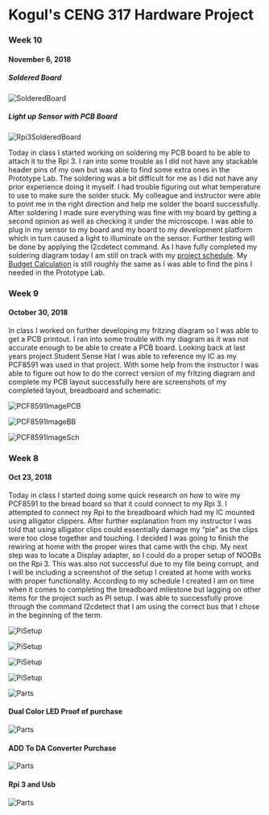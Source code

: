 # Kogul's CENG 317 Hardware Project

### Week 10

#### November 6, 2018

##### Soldered Board
![SolderedBoard](https://raw.githubusercontent.com/KogulB/KogulBCENG317Project/master/PCF8591PCBLayout/PCBBoardSoldered.jpg)

##### Light up Sensor with PCB Board

![Rpi3SolderedBoard](https://raw.githubusercontent.com/KogulB/KogulBCENG317Project/master/PCF8591PCBLayout/Illumination.png)

Today in class I started working on soldering my PCB board to be able to attach it to the Rpi 3.
I ran into some trouble as I did not have any stackable header pins of my own but was able to find some extra ones in the Prototype Lab.
The soldering was a bit difficult for me as I did not have any prior experience doing it myself.
I had trouble figuring out what temperature to use to make sure the solder stuck.
My colleague and instructor were able to point me in the right direction and help me solder the board successfully.
After soldering I made sure everything was fine with my board by getting a second opinion as well as checking it under the microscope.
I was able to plug in my sensor to my board and my board to my development platform which in turn caused a light to illuminate on the sensor.
Further testing will be done by applying the I2cdetect command. As I have fully completed my soldering diagram today I am still on track with my [project schedule](https://github.com/KogulB/KogulBCENG317Project/blob/master/documentation/Schedule.mpp).
My [Budget Calculation](https://github.com/KogulB/KogulBCENG317Project/blob/master/documentation/Budget.xlsx) 
is still roughly the same as I was able to find the pins I needed in the Prototype Lab.



### Week 9

#### October 30, 2018

In class I worked on further developing my fritzing diagram so I was able to get a PCB printout.
I ran into some trouble with my diagram as it was not accurate enough to be able to create
a PCB board. Looking back at last years project Student Sense Hat I was able to reference my IC
as my PCF8591 was used in that project. With some help from the instructor I was able to figure out how to do the correct version of my fritzing diagram and complete my PCB layout successfully here are screenshots of my completed layout, breadboard and schematic:

![PCF8591ImagePCB](https://raw.githubusercontent.com/KogulB/KogulBCENG317Project/master/PCF8591PCBLayout/PCF8591PCB.PNG)

![PCF8591ImageBB](https://raw.githubusercontent.com/KogulB/KogulBCENG317Project/master/PCF8591PCBLayout/BreadBoardLayout.PNG)

![PCF8591ImageSch](https://raw.githubusercontent.com/KogulB/KogulBCENG317Project/master/PCF8591PCBLayout/PCF8591Schematic.PNG)



### Week 8
#### Oct 23, 2018

 Today in class I started doing some quick research on how to wire my PCF8591 to the 
 bread board so that it could connect to my Rpi 3. I attempted to connect my Rpi to the breadboard which had my IC mounted using alligator clippers. 
 After further explanation from my instructor I was told that using alligator clips could essentially damage my “pie” as the clips were too close together and touching. 
 I decided I was going to finish the rewiring at home with the proper wires that came with the chip. 
 My next step was to locate a Display adapter, so I could do a proper setup of NOOBs on the Rpi 3. 
 This was also not successful due to my file being corrupt, and I will be including a screenshot of the setup I created at home with works with proper functionality. 
 According to my schedule I created I am on time when it comes to completing the breadboard milestone but lagging on other items for the project such as PI setup. 
 I was able to successfully prove through the command I2cdetect that I am using the correct bus that I chose in the beginning of the term.


![PiSetup](https://raw.githubusercontent.com/KogulB/KogulBCENG317Project/master/Images/piSetupjpeg.jpeg)

![PiSetup](https://raw.githubusercontent.com/KogulB/KogulBCENG317Project/master/Images/PCF8591.png)

![PiSetup](https://raw.githubusercontent.com/KogulB/KogulBCENG317Project/master/Images/PiScreen.jpeg)

![PiSetup](https://raw.githubusercontent.com/KogulB/KogulBCENG317Project/master/Images/Assigned.PNG)

![Parts](https://raw.githubusercontent.com/KogulB/KogulBCENG317Project/master/KogulSoldering.png)

#### Dual Color LED Proof of purchase

![Parts](https://raw.githubusercontent.com/KogulB/KogulBCENG317Project/master/documentation/Dual%20Color%20Led.jpg)
	
	
#### ADD To DA Converter Purchase  

![Parts](https://raw.githubusercontent.com/KogulB/KogulBCENG317Project/master/documentation/SunfounderADDApcf8591.PNG)

#### Rpi 3 and Usb 

![Parts](https://raw.githubusercontent.com/KogulB/KogulBCENG317Project/master/documentation/UsbandRpi3.PNG)

